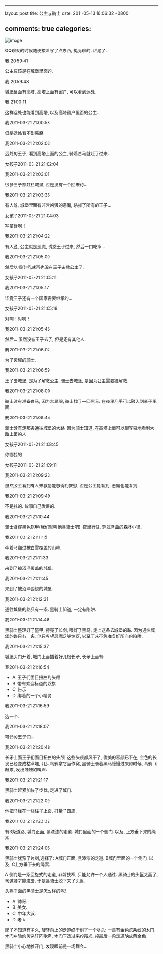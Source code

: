
---
layout: post
title: 公主与骑士
date: 2011-05-13 16:06:32 +0800

comments: true
categories: 
---

![image](http://rlv.zcache.com/the_knight_and_the_princess_poster-p228765749652786836q4dx_400.jpg)

QQ聊天的时候随便接着写了点东西, 挺无聊的. 烂尾了.

我 20:59:41

公主应该是在城堡里面的.

我 20:59:48

城堡里面有高塔, 高塔上面有窗户, 可以看到远处.

我 21:00:11

这样远处也能看到高塔, 以及高塔窗户里面的公主.

我2011-03-21 21:00:58

但是远处看不到恶魔.

我2011-03-21 21:02:03

远处的王子, 看到高塔上面的公主, 骑着白马就赶了过来.

女孩子2011-03-21 21:02:04

我2011-03-21 21:03:01

很多王子都赶往城堡, 但是没有一个回来的...

我2011-03-21 21:03:36

有人说, 城堡里面有非常凶狠的恶魔, 杀掉了所有的王子...

女孩子2011-03-21 21:04:03

写童话啊！

我2011-03-21 21:04:22

有人说, 公主就是恶魔, 诱惑王子过来, 然后一口吃掉...

我2011-03-21 21:05:00

然后以呃传呃,就再也没有王子去救公主了,

女孩子2011-03-21 21:05:11

我2011-03-21 21:05:17

毕竟王子还有一个国家需要继承的...

女孩子2011-03-21 21:05:18

对啊！对啊！

我2011-03-21 21:05:46

然后... 虽然没有王子去了, 但是还有其他人.

我2011-03-21 21:06:07

为了荣耀的骑士.

我2011-03-21 21:06:59

王子去城堡, 是为了解救公主. 骑士去城堡, 是因为公主需要被解救.

我2011-03-21 21:08:00

骑士没有准备白马, 因为太显眼, 骑士找了一匹黑马.
在夜里几乎可以融入到影子里面.

我2011-03-21 21:08:44

骑士没有走那条通往城堡的大路, 因为骑士知道,
在高塔上面可以很容易地看到大路上面的人.

女孩子2011-03-21 21:08:45

你哪找的

女孩子2011-03-21 21:09:11

我2011-03-21 21:09:23

虽然公主看到有人来救她能够得到安慰, 但是公主能看到, 恶魔也能看到.

我2011-03-21 21:09:49

不是找的. 故事自己发展的.

我2011-03-21 21:10:44

骑士身穿黑色铠甲(我们就叫他黑骑士吧), 夜里行进, 穿过弯曲的森林小径,

我2011-03-21 21:11:15

牵着马翻过被白雪覆盖的山峰,

我2011-03-21 21:11:33

来到了被沼泽覆盖的城堡.

我2011-03-21 21:11:45

来到了被沼泽围绕的城堡.

我2011-03-21 21:12:31

通往城堡的路只有一条. 黑骑士知道, 一定有陷阱.

我2011-03-21 21:14:48

黑骑士整理好了盔甲, 擦亮了长剑, 喂好了黑马, 走上这条去城堡的路.
因为通往城堡的路只有一条. 他只希望恶魔足够惊讶,
以至于来不急准备好所有的陷阱.

我2011-03-21 21:15:37

城堡大门开着, 城门上面插着好几根长矛, 长矛上面有:

我2011-03-21 21:16:54

-   A. 王子们面目扭曲的头颅
-   B. 带有欢迎标语的彩旗
-   C. 告示
-   D.  绑着的一个小精灵

我2011-03-21 21:16:59

选一个.

我2011-03-21 21:18:07

可怜的王子们...

我2011-03-21 21:20:48

长矛上面王子们面目扭曲的头颅, 这些头颅都风干了, 俊美的容颜已不在,
金色的长发已经变成枯草堆, 几只乌鸦拿它当作窝,
黑骑士骑着黑马慢慢过来的时候, 乌鸦飞起来, 发出哇哇的叫声.

我2011-03-21 21:21:17

黑骑士赶紧加快了步伐, 走进了城门.

我2011-03-21 21:22:09

他把马栓在一根柱子上面, 打量了四周.

我2011-03-21 21:23:32

有3条道路, 城门正面, 黑漆漆的走道. 城门里面的一个側门. 以及,
上方垂下来的绳索.

我2011-03-21 21:24:06

黑骑士犹豫了片刻,选择了: A城门正面, 黑漆漆的走道. B城门里面的一个側门.
以及, C上方垂下来的绳索.

A 側门是一条回旋式的走道, 非常狭窄, 只能允许一个人通过.
黑骑士的头盔太高了, 弯这腰才能进去, 于是黑骑士脱下来了头盔.

头盔下面的黑骑士是怎么样的呢?

-   A. 帅哥.
-   B. 美女.
-   C. 中年大叔.
-   D.  老人.

爬了不知道有多久, 旋转向上的走道终于到了一个尽头:
一扇有金色蛇条纹的木门. 木门中隐约传来阵阵歌声, 木门下透过来的亮光,
把最后一段走道映成黄金色..

黑骑士小心地推开门, 发现眼前是一场舞会...